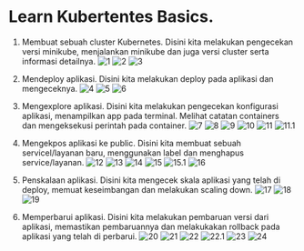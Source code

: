 # Learn Kubertentes Basics.

1. Membuat sebuah cluster Kubernetes.
Disini kita melakukan pengecekan versi minikube, menjalankan minikube dan juga versi cluster serta informasi detailnya.
![1](https://github.com/XabaraNeanthal/uas-tcc/blob/master/materi-05%20untuk%20Learn%20Kubertentes%20Basics/gambar-01.png)
![2](https://github.com/XabaraNeanthal/uas-tcc/blob/master/materi-05%20untuk%20Learn%20Kubertentes%20Basics/gambar-02.png)
![3](https://github.com/XabaraNeanthal/uas-tcc/blob/master/materi-05%20untuk%20Learn%20Kubertentes%20Basics/gambar-03.png)

2. Mendeploy aplikasi.
Disini kita melakukan deploy pada aplikasi dan mengeceknya.
![4](https://github.com/XabaraNeanthal/uas-tcc/blob/master/materi-05%20untuk%20Learn%20Kubertentes%20Basics/gambar-04.png)
![5](https://github.com/XabaraNeanthal/uas-tcc/blob/master/materi-05%20untuk%20Learn%20Kubertentes%20Basics/gambar-05.png)
![6](https://github.com/XabaraNeanthal/uas-tcc/blob/master/materi-05%20untuk%20Learn%20Kubertentes%20Basics/gambar-06.png)

3. Mengexplore aplikasi.
Disini kita melakukan pengecekan konfigurasi aplikasi, menampilkan app pada terminal. 
Melihat catatan containers dan mengeksekusi perintah pada container.
![7](https://github.com/XabaraNeanthal/uas-tcc/blob/master/materi-05%20untuk%20Learn%20Kubertentes%20Basics/gambar-07.png)
![8](https://github.com/XabaraNeanthal/uas-tcc/blob/master/materi-05%20untuk%20Learn%20Kubertentes%20Basics/gambar-08.png)
![9](https://github.com/XabaraNeanthal/uas-tcc/blob/master/materi-05%20untuk%20Learn%20Kubertentes%20Basics/gambar-09.png)
![10](https://github.com/XabaraNeanthal/uas-tcc/blob/master/materi-05%20untuk%20Learn%20Kubertentes%20Basics/gambar-10.png)
![11](https://github.com/XabaraNeanthal/uas-tcc/blob/master/materi-05%20untuk%20Learn%20Kubertentes%20Basics/gambar-11.png)
![11.1](https://github.com/XabaraNeanthal/uas-tcc/blob/master/materi-05%20untuk%20Learn%20Kubertentes%20Basics/gambar-11.1.png)

4. Mengekpos aplikasi ke public.
Disini kita membuat sebuah servicel/layanan baru, menggunakan label dan menghapus service/layanan.
![12](https://github.com/XabaraNeanthal/uas-tcc/blob/master/materi-05%20untuk%20Learn%20Kubertentes%20Basics/gambar-12.png)
![13](https://github.com/XabaraNeanthal/uas-tcc/blob/master/materi-05%20untuk%20Learn%20Kubertentes%20Basics/gambar-13.png)
![14](https://github.com/XabaraNeanthal/uas-tcc/blob/master/materi-05%20untuk%20Learn%20Kubertentes%20Basics/gambar-14.png)
![15](https://github.com/XabaraNeanthal/uas-tcc/blob/master/materi-05%20untuk%20Learn%20Kubertentes%20Basics/gambar-15.png)
![15.1](https://github.com/XabaraNeanthal/uas-tcc/blob/master/materi-05%20untuk%20Learn%20Kubertentes%20Basics/gambar-15.1.png)
![16](https://github.com/XabaraNeanthal/uas-tcc/blob/master/materi-05%20untuk%20Learn%20Kubertentes%20Basics/gambar-16.png)

5. Penskalaan aplikasi.
Disini kita mengecek skala aplikasi yang telah di deploy, memuat keseimbangan dan melakukan scaling down.
![17](https://github.com/XabaraNeanthal/uas-tcc/blob/master/materi-05%20untuk%20Learn%20Kubertentes%20Basics/gambar-17.png)
![18](https://github.com/XabaraNeanthal/uas-tcc/blob/master/materi-05%20untuk%20Learn%20Kubertentes%20Basics/gambar-18.png)
![19](https://github.com/XabaraNeanthal/uas-tcc/blob/master/materi-05%20untuk%20Learn%20Kubertentes%20Basics/gambar-19.png)

6. Memperbarui aplikasi.
Disini kita melakukan pembaruan versi dari aplikasi, memastikan pembaruannya dan melakukakan rollback pada aplikasi yang telah di perbarui.
![20](https://github.com/XabaraNeanthal/uas-tcc/blob/master/materi-05%20untuk%20Learn%20Kubertentes%20Basics/gambar-20.png)
![21](https://github.com/XabaraNeanthal/uas-tcc/blob/master/materi-05%20untuk%20Learn%20Kubertentes%20Basics/gambar-21.png)
![22](https://github.com/XabaraNeanthal/uas-tcc/blob/master/materi-05%20untuk%20Learn%20Kubertentes%20Basics/gambar-22.png)
![22.1](https://github.com/XabaraNeanthal/uas-tcc/blob/master/materi-05%20untuk%20Learn%20Kubertentes%20Basics/gambar-22.1.png)
![23](https://github.com/XabaraNeanthal/uas-tcc/blob/master/materi-05%20untuk%20Learn%20Kubertentes%20Basics/gambar-23.png)
![24](https://github.com/XabaraNeanthal/uas-tcc/blob/master/materi-05%20untuk%20Learn%20Kubertentes%20Basics/gambar-24.png)

